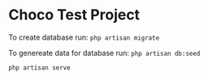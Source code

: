 # Choco Test Project

To create database run:
`php artisan migrate`

To genereate data for database run:
`php artisan db:seed`

`php artisan serve`